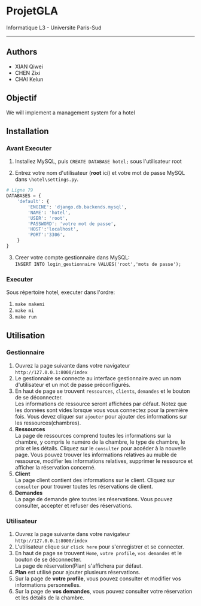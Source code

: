 # ProjetGLA
Informatique L3 - Universite Paris-Sud

---

## Authors
- XIAN Qiwei
- CHEN Zixi
- CHAI Kelun

## Objectif
We will implement a management system for a hotel


## Installation
### Avant Executer
1. Installez MySQL, puis `CREATE DATABASE hotel;` sous l'utilisateur root

2. Entrez votre nom d'utilisateur (**root** ici) et votre mot de passe MySQL dans `\hotel\settings.py`.
```python
# Ligne 79
DATABASES = {
    'default': {
        'ENGINE': 'django.db.backends.mysql',
        'NAME': 'hotel',
        'USER': 'root',
        'PASSWORD': 'votre mot de passe',
        'HOST':'localhost',
        'PORT':'3306',
    }
}
```
3. Creer votre compte gestionnaire dans MySQL:<br>
`INSERT INTO login_gestionnaire VALUES('root','mots de passe');`

### Executer
Sous répertoire hotel, executer dans l'ordre: 
1. `make makemi`
2. `make mi`
3. `make run`

## Utilisation
### Gestionnaire
1. Ouvrez la page suivante dans votre navigateur<br>
`http://127.0.0.1:8000/index`
2. Le gestionnaire se connecte au interface gestionnaire avec un nom d'utilisateur et un mot de passe préconfigurés.
3. En haut de page se trouvent `ressources`, `clients`, `demandes` et le bouton de se déconnecter.<br>Les informations de ressource seront affichées par défaut. Notez que les données sont vides lorsque vous vous connectez pour la première fois. Vous devez cliquer sur `ajouter` pour ajouter des informations sur les ressources(chambres).
4. **Ressources**<br>
La page de ressources comprend toutes les informations sur la chambre, y compris le numéro de la chambre, le type de chambre, le prix et les détails. Cliquez sur le `consulter` pour accéder à la nouvelle page. Vous pouvez trouver les informations relatives au muble de ressource, modifier les informations relatives, supprimer le ressource et afficher la réservation concerné.<br>
5. **Client**<br>
La page client contient des informations sur le client. Cliquez sur `consulter` pour trouver toutes les réservations de client.<br>
6. **Demandes**<br>
La page de demande gère toutes les réservations. Vous pouvez consulter, accepter et refuser des réservations.

### Utilisateur
1. Ouvrez la page suivante dans votre navigateur<br>
`http://127.0.0.1:8000/index`<br>
2. L'utilisateur clique sur `click here` pour s'enregistrer et se connecter.
3. En haut de page se trouvent `Home`, `votre profile`, `vos demandes` et le bouton de se déconnecter.<br>La page de réservation(Plan) s'affichera par défaut.
4. **Plan** est utilisé pour ajouter plusieurs réservations.
5. Sur la page de **votre profile**, vous pouvez consulter et modifier vos informations personnelles.
6. Sur la page de **vos demandes**, vous pouvez consulter votre réservation et les détails de la chambre.
